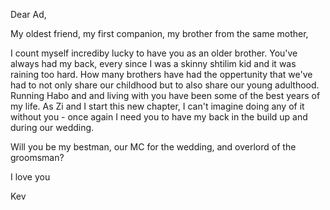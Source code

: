 Dear Ad, 

My oldest friend, my first companion, my brother from the same mother,

I count myself incrediby lucky to have you as an older brother. You've always had my back, every since I was a skinny shtilim kid and it was raining too hard. How many brothers have had the oppertunity that we've had to not only share our childhood but to also share our young adulthood. Running Habo and and living with you have been some of the best years of my life. As Zi and I start this new chapter, I can't imagine doing any of it without you - once again I need you to have my back in the build up and during our wedding. 

Will you be my bestman, our MC for the wedding, and overlord of the groomsman?

I love you

Kev
